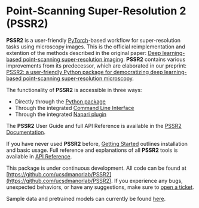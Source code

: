 # Point-Scanning Super-Resolution 2 (**PSSR2**)

**PSSR2** is a user-friendly [PyTorch](https://pytorch.org)-based workflow for super-resolution tasks using microscopy images.
This is the official reimplementation and extention of the methods described in the original paper: [Deep learning-based point-scanning super-resolution imaging](https://www.nature.com/articles/s41592-021-01080-z).
**PSSR2** contains various improvements from its predecessor, which are elaborated in our preprint:
[PSSR2: a user-friendly Python package for democratizing deep learning-based point-scanning super-resolution microscopy](https://www.biorxiv.org/content/10.1101/2024.06.16.599221v1).

The functionality of **PSSR2** is accessible in three ways:

- Directly through the [Python package](https://pypi.org/project/pssr)
- Through the integrated [Command Line Interface](https://ucsdmanorlab.github.io/PSSR2/reference/CLI.html)
- Through the integrated [Napari plugin](https://ucsdmanorlab.github.io/PSSR2/guide/napari.html)

The **PSSR2** User Guide and full API Reference is available in the [PSSR2 Documentation](https://ucsdmanorlab.github.io/PSSR2).

If you have never used **PSSR2** before, [Getting Started](https://ucsdmanorlab.github.io/PSSR2/guide/start.html) outlines installation and basic usage.
Full reference and explanations of all **PSSR2** tools is available in [API Reference](https://ucsdmanorlab.github.io/PSSR2/reference/api.html).

This package is under continuous development. All code can be found at [https://github.com/ucsdmanorlab/PSSR2](https://github.com/ucsdmanorlab/PSSR2).
If you experience any bugs, unexpected behaviors, or have any suggestions, make sure to [open a ticket](https://github.com/ucsdmanorlab/PSSR2/issues).

Sample data and pretrained models can currently be found [here](https://drive.google.com/drive/folders/1q6a2Z6gRG3Vnx8BM3OW7Y35myw-0f0_H).
